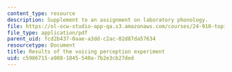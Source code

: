 ```yaml
---
content_type: resource
description: Supplement to an assignment on laboratory phonology.
file: https://ol-ocw-studio-app-qa.s3.amazonaws.com/courses/24-910-topics-in-linguistic-theory-laboratory-phonology-spring-2007/c5986715a9881845540a7b2e3cb27ded_statistics.pdf
file_type: application/pdf
parent_uid: fcd2b437-0aae-a3dd-c2ac-02d87da57634
resourcetype: Document
title: Results of the voicing perception experiment
uid: c5986715-a988-1845-540a-7b2e3cb27ded
---
```

